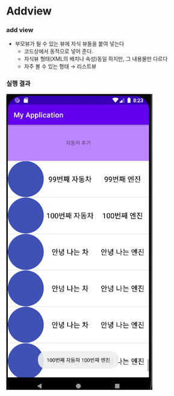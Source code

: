 # Addview

### add view
- 부모뷰가 될 수 있는 뷰에 자식 뷰들을 붙여 넣는다
  -  코드상에서 동적으로 넣어 준다.
  -  자식뷰 형태(XML의 배치나 속성)동일 하지만, 그 내용물만 다르다
  -  자주 볼 수 있는 형태 → 리스트뷰

### 실행 결과
![실행 결과](./%EA%B2%B0%EA%B3%BC.PNG)